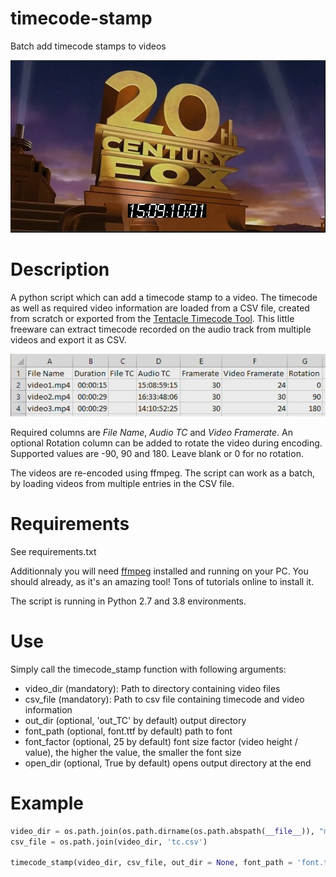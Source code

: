 # timecode-stamp
Batch add timecode stamps to videos
<p align="center">
  <img src="img/preview.jpg" width="600"></a>
</p>

# Description
A python script which can add a timecode stamp to a video. The timecode as well as required video information are loaded from a CSV file, created from scratch or exported from the [Tentacle Timecode Tool](https://tentaclesync.com/timecode-tool). This little freeware can extract timecode recorded on the audio track from multiple videos and export it as CSV.

<p align="center">
  <img src="img/csv_file.jpg" width="539"></a>
</p>

Required columns are *File Name*, *Audio TC* and *Video Framerate*. An optional Rotation column can be added to rotate the video during encoding. Supported values are -90, 90 and 180. Leave blank or 0 for no rotation.

The videos are re-encoded using ffmpeg. The script can work as a batch, by loading videos from multiple entries in the CSV file.

# Requirements
See requirements.txt

Additionnaly you will need [ffmpeg](https://www.ffmpeg.org/download.html) installed and running on your PC. You should already, as it's an amazing tool! Tons of tutorials online to install it.

The script is running in Python 2.7 and 3.8 environments.

# Use
Simply call the timecode_stamp function with following arguments:
* video_dir (mandatory): Path to directory containing video files
* csv_file (mandatory): Path to csv file containing timecode and video information
* out_dir (optional, 'out_TC' by default) output directory
* font_path (optional, font.ttf by default) path to font
* font_factor (optional, 25 by default) font size factor (video height / value), the higher the value, the smaller the font size
* open_dir (optional, True by default) opens output directory at the end

# Example
```python
video_dir = os.path.join(os.path.dirname(os.path.abspath(__file__)), "medias")
csv_file = os.path.join(video_dir, 'tc.csv')

timecode_stamp(video_dir, csv_file, out_dir = None, font_path = 'font.ttf', font_factor = 25, open_dir = True)
```
